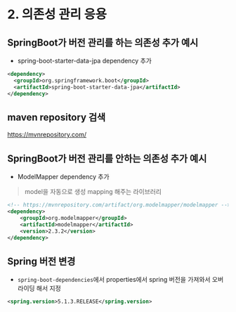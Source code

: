 # 2. 의존성 관리 응용

## SpringBoot가 버전 관리를 하는 의존성 추가 예시 
- spring-boot-starter-data-jpa dependency 추가
```xml
<dependency>
  <groupId>org.springframework.boot</groupId>
  <artifactId>spring-boot-starter-data-jpa</artifactId>
</dependency>
```

## maven repository 검색
https://mvnrepository.com/

## SpringBoot가 버전 관리를 안하는 의존성 추가 예시 
- ModelMapper dependency 추가
> model을 자동으로 생성 mapping 해주는 라이브러리
```xml
<!-- https://mvnrepository.com/artifact/org.modelmapper/modelmapper -->
<dependency>
    <groupId>org.modelmapper</groupId>
    <artifactId>modelmapper</artifactId>
    <version>2.3.2</version>
</dependency>
```

## Spring 버전 변경
- `spring-boot-dependencies`에서 properties에서 spring 버전을 가져와서 오버라이딩 해서 지정
```xml
<spring.version>5.1.3.RELEASE</spring.version>
```